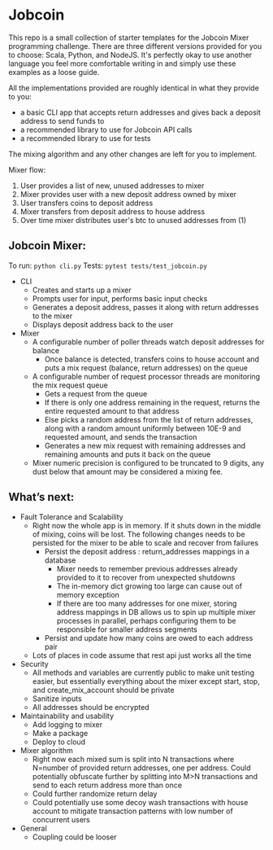 # Jobcoin

This repo is a small collection of starter templates for the Jobcoin Mixer programming challenge. There are three different versions provided for you to choose: Scala, Python, and NodeJS. It's perfectly okay to use another language you feel more comfortable writing in and simply use these examples as a loose guide.

All the implementations provided are roughly identical in what they provide to you:
 * a basic CLI app that accepts return addresses and gives back a deposit address to send funds to
 * a recommended library to use for Jobcoin API calls
 * a recommended library to use for tests
 
The mixing algorithm and any other changes are left for you to implement.

Mixer flow:
1. User provides a list of new, unused addresses to mixer
2. Mixer provides user with a new deposit address owned by mixer
3. User transfers coins to deposit address
4. Mixer transfers from deposit address to house address
5. Over time mixer distributes user's btc to unused addresses from (1)

## Jobcoin Mixer:

To run: `python cli.py`
Tests: `pytest tests/test_jobcoin.py`
* CLI
    * Creates and starts up a mixer
    * Prompts user for input, performs basic input checks
    * Generates a deposit address, passes it along with return addresses to the mixer
    * Displays deposit address back to the user
* Mixer
    * A configurable number of poller threads watch deposit addresses for balance
        * Once balance is detected, transfers coins to house account and puts a mix request (balance, return addresses) on the queue
    * A configurable number of request processor threads are monitoring the mix request queue
        * Gets a request from the queue
        * If there is only one address remaining in the request, returns the entire requested amount to that address
        * Else picks a random address from the list of return addresses, along with a random amount uniformly between 10E-9 and requested amount, and sends the transaction
        * Generates a new mix request with remaining addresses and remaining amounts and puts it back on the queue
    * Mixer numeric precision is configured to be truncated to 9 digits, any dust below that amount may be considered a mixing fee.

## What’s next:
* Fault Tolerance and Scalability
    * Right now the whole app is in memory. If it shuts down in the middle of mixing, coins will be lost. The following changes needs to be persisted for the mixer to be able to scale and recover from failures
        * Persist the deposit address : return_addresses mappings in a database
            * Mixer needs to remember previous addresses already provided to it to recover from unexpected shutdowns
            * The in-memory dict growing too large can cause out of memory exception
            * If there are too many addresses for one mixer, storing address mappings in DB allows us to spin up multiple mixer processes in parallel, perhaps configuring them to be responsible for smaller address segments
        * Persist and update how many coins are owed to each address pair
    * Lots of places in code assume that rest api just works all the time
* Security
    * All methods and variables are currently public to make unit testing easier, but essentially everything about the mixer except start, stop, and create_mix_account should be private
    * Sanitize inputs
    * All addresses should be encrypted
* Maintainability and usability
    * Add logging to mixer
    * Make a package
    * Deploy to cloud
* Mixer algorithm
    * Right now each mixed sum is split into N transactions where N=number of provided return addresses, one per address. Could potentially obfuscate further by splitting into M>N transactions and send to each return address more than once
    * Could further randomize return delay
    * Could potentially use some decoy wash transactions with house account to mitigate transaction patterns with low number of concurrent users
* General
    * Coupling could be looser

